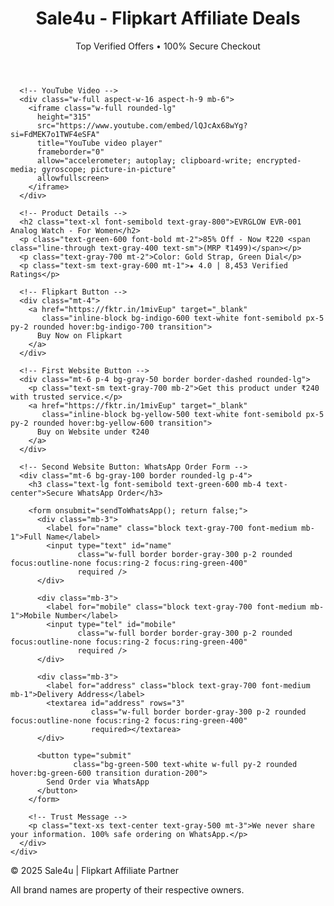 
<html lang="en">
<head>
  <meta charset="UTF-8" />
  <meta name="viewport" content="width=device-width, initial-scale=1.0"/>
  <title>Sale4u Flipkart Deals</title>
  <script src="https://cdn.tailwindcss.com"></script>
</head>
<body class="bg-gray-100 font-sans">

  <!-- Header -->
  <header class="bg-blue-600 text-white py-4 shadow">
    <div class="max-w-7xl mx-auto px-4">
      <h1 class="text-2xl font-bold">Sale4u - Flipkart Affiliate Deals</h1>
      <p class="text-sm mt-1">Top Verified Offers • 100% Secure Checkout</p>
    </div>
  </header>

  <!-- Product Section -->
  <main class="max-w-4xl mx-auto py-8 px-4">
    <div class="bg-white rounded-lg shadow p-6">

      <!-- YouTube Video -->
      <div class="w-full aspect-w-16 aspect-h-9 mb-6">
        <iframe class="w-full rounded-lg"
          height="315"
          src="https://www.youtube.com/embed/lQJcAx68wYg?si=FdMEK7o1TWF4eSFA"
          title="YouTube video player"
          frameborder="0"
          allow="accelerometer; autoplay; clipboard-write; encrypted-media; gyroscope; picture-in-picture"
          allowfullscreen>
        </iframe>
      </div>

      <!-- Product Details -->
      <h2 class="text-xl font-semibold text-gray-800">EVRGLOW EVR-001 Analog Watch - For Women</h2>
      <p class="text-green-600 font-bold mt-2">85% Off - Now ₹220 <span class="line-through text-gray-400 text-sm">(MRP ₹1499)</span></p>
      <p class="text-gray-700 mt-2">Color: Gold Strap, Green Dial</p>
      <p class="text-sm text-gray-600 mt-1">★ 4.0 | 8,453 Verified Ratings</p>

      <!-- Flipkart Button -->
      <div class="mt-4">
        <a href="https://fktr.in/1mivEup" target="_blank"
           class="inline-block bg-indigo-600 text-white font-semibold px-5 py-2 rounded hover:bg-indigo-700 transition">
          Buy Now on Flipkart
        </a>
      </div>

      <!-- First Website Button -->
      <div class="mt-6 p-4 bg-gray-50 border border-dashed rounded-lg">
        <p class="text-sm text-gray-700 mb-2">Get this product under ₹240 with trusted service.</p>
        <a href="https://fktr.in/1mivEup" target="_blank"
           class="inline-block bg-yellow-500 text-white font-semibold px-5 py-2 rounded hover:bg-yellow-600 transition">
          Buy on Website under ₹240
        </a>
      </div>

      <!-- Second Website Button: WhatsApp Order Form -->
      <div class="mt-6 bg-gray-100 border rounded-lg p-4">
        <h3 class="text-lg font-semibold text-green-600 mb-4 text-center">Secure WhatsApp Order</h3>

        <form onsubmit="sendToWhatsApp(); return false;">
          <div class="mb-3">
            <label for="name" class="block text-gray-700 font-medium mb-1">Full Name</label>
            <input type="text" id="name"
                   class="w-full border border-gray-300 p-2 rounded focus:outline-none focus:ring-2 focus:ring-green-400"
                   required />
          </div>

          <div class="mb-3">
            <label for="mobile" class="block text-gray-700 font-medium mb-1">Mobile Number</label>
            <input type="tel" id="mobile"
                   class="w-full border border-gray-300 p-2 rounded focus:outline-none focus:ring-2 focus:ring-green-400"
                   required />
          </div>

          <div class="mb-3">
            <label for="address" class="block text-gray-700 font-medium mb-1">Delivery Address</label>
            <textarea id="address" rows="3"
                      class="w-full border border-gray-300 p-2 rounded focus:outline-none focus:ring-2 focus:ring-green-400"
                      required></textarea>
          </div>

          <button type="submit"
                  class="bg-green-500 text-white w-full py-2 rounded hover:bg-green-600 transition duration-200">
            Send Order via WhatsApp
          </button>
        </form>

        <!-- Trust Message -->
        <p class="text-xs text-center text-gray-500 mt-3">We never share your information. 100% safe ordering on WhatsApp.</p>
      </div>
    </div>
  </main>

  <!-- Footer -->
  <footer class="bg-gray-800 text-white text-center py-4 mt-10">
    <p class="text-sm">&copy; 2025 Sale4u | Flipkart Affiliate Partner</p>
    <p class="text-xs mt-1">All brand names are property of their respective owners.</p>
  </footer>

  <!-- WhatsApp Script -->
  <script>
    function sendToWhatsApp() {
      const name = document.getElementById("name").value.trim();
      const mobile = document.getElementById("mobile").value.trim();
      const address = document.getElementById("address").value.trim();

      const message = `*New Order Details*%0A👤 *Name:* ${encodeURIComponent(name)}%0A📞 *Mobile:* ${encodeURIComponent(mobile)}%0A🏠 *Address:* ${encodeURIComponent(address)}`;
      const phoneNumber = "919667302392";
      const whatsappURL = `https://wa.me/${phoneNumber}?text=${message}`;
      window.open(whatsappURL, "_blank");
    }
  </script>

</body>
</html>
